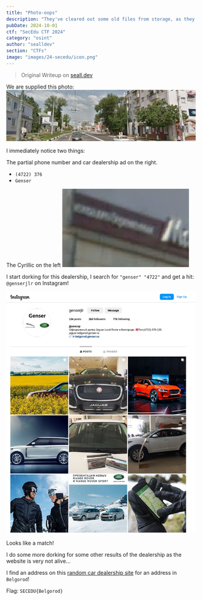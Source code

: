 ```yaml
---
title: "Photo-oops"
description: "They've cleared out some old files from storage, as they're needing to reference some physical documents due to the partial outage. One of these photos is brought up to your team by an intreigued employee -- it belongs to a `Tanya`, but that's not a name of one of their employees. Where was this photo taken?? \bWrap the city name in`'SECEDU{}`. \bDon't forget to capitalise the city name!"
pubDate: 2024-10-01
ctf: "SecEdu CTF 2024"
category: "osint"
author: "sealldev"
section: "CTFs"
image: "images/24-secedu/icon.png"
---
```


> Original Writeup on [seall.dev](https://seall.dev/posts/seceduweek32024#photo-oops)

We are supplied this photo:
![photooops.png](images/24-secedu/photooops.png)

I immediately notice two things:

The partial phone number and car dealership ad on the right.
- `(4722) 376`
- `Genser`

The Cyrillic on the left
![cyrillic.png](images/24-secedu/cyrillic.png)

I start dorking for this dealership, I search for `"genser" "4722"` and get a hit: `@genserjlr` on Instagram!

![insta.png](images/24-secedu/insta.png)

Looks like a match!

I do some more dorking for some other results of the dealership as the website is very not alive...

I find an address on this [random car dealership site](http://avtoavto.ru/dealerinfo.mhtml?Producer_ID=53&Dealer_ID=2568) for an address in `Belgorod`!

Flag: `SECEDU{Belgorod}`
